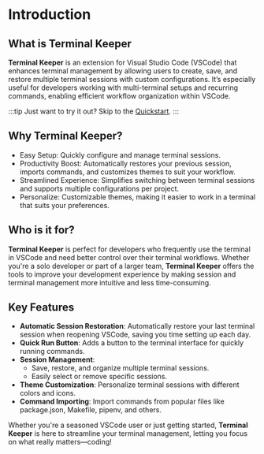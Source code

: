 # Introduction

## What is Terminal Keeper

**Terminal Keeper** is an extension for Visual Studio Code (VSCode) that enhances terminal management by allowing users to create, save, and restore multiple terminal sessions with custom configurations. It’s especially useful for developers working with multi-terminal setups and recurring commands, enabling efficient workflow organization within VSCode.

:::tip
Just want to try it out? Skip to the [Quickstart](getting-started.md).
:::

## Why Terminal Keeper?

- Easy Setup: Quickly configure and manage terminal sessions.
- Productivity Boost: Automatically restores your previous session, imports commands, and customizes themes to suit your workflow.
- Streamlined Experience: Simplifies switching between terminal sessions and supports multiple configurations per project.
- Personalize: Customizable themes, making it easier to work in a terminal that suits your preferences.

## Who is it for?

**Terminal Keeper** is perfect for developers who frequently use the terminal in VSCode and need better control over their terminal workflows. Whether you're a solo developer or part of a larger team, **Terminal Keeper** offers the tools to improve your development experience by making session and terminal management more intuitive and less time-consuming.

## Key Features

- **Automatic Session Restoration**: Automatically restore your last terminal session when reopening VSCode, saving you time setting up each day.
- **Quick Run Button**: Adds a button to the terminal interface for quickly running commands.
- **Session Management**:
    - Save, restore, and organize multiple terminal sessions.
    - Easily select or remove specific sessions.
- **Theme Customization**: Personalize terminal sessions with different colors and icons.
- **Command Importing**: Import commands from popular files like package.json, Makefile, pipenv, and others.

Whether you're a seasoned VSCode user or just getting started, **Terminal Keeper** is here to streamline your terminal management, letting you focus on what really matters—coding!